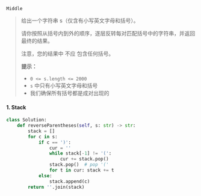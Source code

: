 `Middle`

> 给出一个字符串 s（仅含有小写英文字母和括号）。
>
> 请你按照从括号内到外的顺序，逐层反转每对匹配括号中的字符串，并返回最终的结果。
>
> 注意，您的结果中 不应 包含任何括号。
>
> **提示：**
>
> - `0 <= s.length <= 2000`
> - `s` 中只有小写英文字母和括号
> - 我们确保所有括号都是成对出现的

#### 1.  Stack

```python
class Solution:
    def reverseParentheses(self, s: str) -> str:
        stack = []
        for c in s:
            if c == ')':
                cur = ''
                while stack[-1] != '(':
                    cur += stack.pop()
                stack.pop()  # pop '('
                for t in cur: stack += t
            else:
                stack.append(c)
        return ''.join(stack)
```

